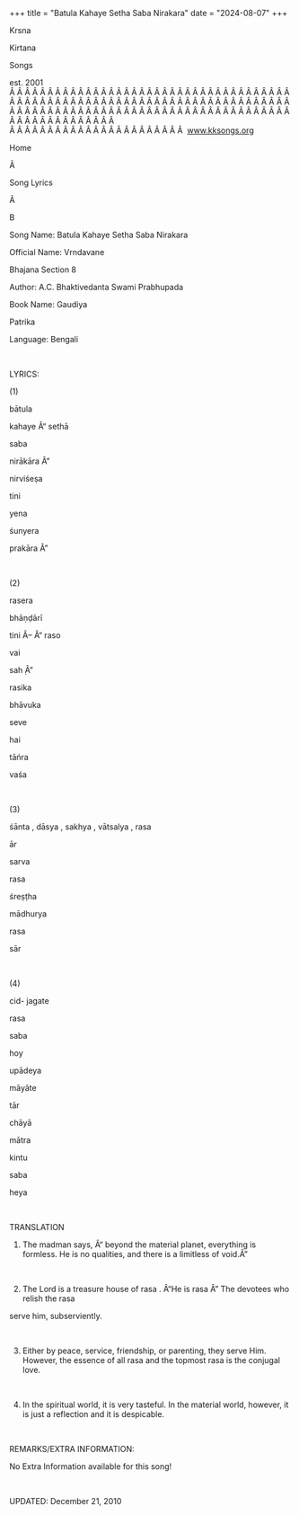+++ 
title = "Batula Kahaye Setha Saba Nirakara"
date = "2024-08-07"
+++

Krsna
 
Kirtana
 
Songs

est. 2001
Â Â Â Â Â Â Â Â Â Â Â Â Â Â Â Â Â Â Â Â Â Â Â Â Â Â Â Â Â Â Â Â Â Â Â Â Â Â Â Â Â Â Â Â Â Â Â Â Â Â Â Â Â Â Â Â Â Â Â Â Â Â Â Â Â Â Â Â Â Â Â Â Â Â Â Â Â Â Â Â Â Â Â Â Â Â Â Â Â Â Â Â Â Â Â Â Â Â Â Â Â Â Â Â Â Â Â Â Â Â Â Â Â Â Â Â Â Â Â Â Â Â Â Â Â  
Â Â Â Â Â Â Â Â Â Â Â Â Â Â Â Â Â Â Â Â Â Â Â  
www.kksongs.org








Home
 
Ã 
 
Song Lyrics
 
Ã 
 
B




Song Name: 
Batula
Kahaye Setha Saba Nirakara




Official Name: 
Vrndavane
 
Bhajana
 Section 8


Author: 
A.C. 
Bhaktivedanta
 Swami 
Prabhupada


Book Name: 
Gaudiya


Patrika


Language: 
Bengali




 


LYRICS:


(1)


bātula
 
kahaye
 Â“
sethā
 
saba
 
nirākāra
Â”


nirviśeṣa
 
tini
 
yena


śunyera
 
prakāra
Â”


 


(2)


rasera
 
bhāṇḍārī


tini
 Â– Â“
raso
 
vai
 
sah
̣Â”


rasika
 
bhāvuka
 
seve
 
hai
 
tāńra


vaśa


 


(3)


śānta
, 
dāsya
, 
sakhya
, 
vātsalya
, 
rasa
 
ār


sarva
 
rasa
 
śreṣṭha


mādhurya
 
rasa
 
sār


 


(4)


cid-
jagate


rasa
 
saba
 
hoy
 
upādeya


māyāte
 
tār
 
chāyā
 
mātra
 
kintu
 
saba
 
heya


 


TRANSLATION


1) The
madman says, Â“
beyond
 the material planet, everything
is formless. He is no qualities, and there is a limitless of void.Â”


 


2) The
Lord is a treasure house of 
rasa
. Â“He is 
rasa
Â” The devotees who relish the 
rasa

serve him, subserviently.


 


3) Either
by peace, service, friendship, or parenting, they serve Him. However, the
essence of all 
rasa
 and the topmost 
rasa
 is the conjugal love.


 


4) In the
spiritual world, it is very tasteful. In the material world, however, it is
just a reflection and it is despicable.


 


REMARKS/EXTRA INFORMATION:


No Extra
Information available for this song!


 


UPDATED:
 December 21, 2010